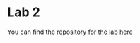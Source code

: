 # Lab 2

You can find the [repository for the lab here](https://github.com/ga-students/JS-DC-7-Lab02)
